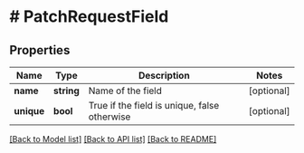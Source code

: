 # # PatchRequestField

## Properties

Name | Type | Description | Notes
------------ | ------------- | ------------- | -------------
**name** | **string** | Name of the field | [optional]
**unique** | **bool** | True if the field is unique, false otherwise | [optional]

[[Back to Model list]](../../README.md#models) [[Back to API list]](../../README.md#endpoints) [[Back to README]](../../README.md)
